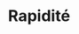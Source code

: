 ---
slug: fast-smartcat2
title: Rapidité
category: smartcatalog2
subcategory: argument2
sort: 1
icon: flash
description: Notre priorité est d'offrir la plateforme la plus simple d'utilisation à vos commerciaux afin qu'ils soient le plus pertinent lors d'un rendez-vous client. Fini les interminables moments à chercher une référence, même une nouvelle recrue trouve en un instant le bon produit à présenter.
argument: yes
---